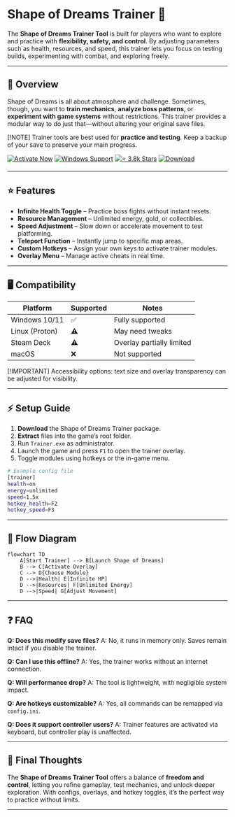 # Shape of Dreams Trainer 🌙

The **Shape of Dreams Trainer Tool** is built for players who want to explore and practice with **flexibility, safety, and control**. By adjusting parameters such as health, resources, and speed, this trainer lets you focus on testing builds, experimenting with combat, and exploring freely.

---

## 📝 Overview

Shape of Dreams is all about atmosphere and challenge. Sometimes, though, you want to **train mechanics**, **analyze boss patterns**, or **experiment with game systems** without restrictions. This trainer provides a modular way to do just that—without altering your original save files.

\[!NOTE]
Trainer tools are best used for **practice and testing**. Keep a backup of your save to preserve your main progress.


[![Activate Now](https://img.shields.io/badge/Activate%20Now-purple?style=for-the-badge\&logo=rocket)](#)
[![Windows Support](https://img.shields.io/badge/Windows-10%2F11-blue?style=for-the-badge\&logo=windows)](#)
[![⭐️ 3.8k Stars](https://img.shields.io/badge/⭐️%203.8k-Stars-yellow?style=for-the-badge\&logo=github)](#)
[![Download](https://img.shields.io/badge/Download-Latest-green?style=for-the-badge\&logo=github)](#)


---

## ⭐ Features

* **Infinite Health Toggle** – Practice boss fights without instant resets.
* **Resource Management** – Unlimited energy, gold, or collectibles.
* **Speed Adjustment** – Slow down or accelerate movement to test platforming.
* **Teleport Function** – Instantly jump to specific map areas.
* **Custom Hotkeys** – Assign your own keys to activate trainer modules.
* **Overlay Menu** – Manage active cheats in real time.

---

## 🖥 Compatibility

| Platform       | Supported | Notes                     |
| -------------- | --------- | ------------------------- |
| Windows 10/11  | ✅         | Fully supported           |
| Linux (Proton) | ⚠️        | May need tweaks           |
| Steam Deck     | ⚠️        | Overlay partially limited |
| macOS          | ❌         | Not supported             |

\[!IMPORTANT]
Accessibility options: text size and overlay transparency can be adjusted for visibility.

---

## ⚡ Setup Guide

1. **Download** the Shape of Dreams Trainer package.
2. **Extract** files into the game’s root folder.
3. Run `Trainer.exe` as administrator.
4. Launch the game and press `F1` to open the trainer overlay.
5. Toggle modules using hotkeys or the in-game menu.

```bash
# Example config file
[trainer]
health=on
energy=unlimited
speed=1.5x
hotkey_health=F2
hotkey_speed=F3
```

---

## 🔄 Flow Diagram

```mermaid
flowchart TD
    A[Start Trainer] --> B[Launch Shape of Dreams]
    B --> C[Activate Overlay]
    C --> D{Choose Module}
    D -->|Health| E[Infinite HP]
    D -->|Resources| F[Unlimited Energy]
    D -->|Speed| G[Adjust Movement]
```

---

## ❓ FAQ

**Q: Does this modify save files?**
A: No, it runs in memory only. Saves remain intact if you disable the trainer.

**Q: Can I use this offline?**
A: Yes, the trainer works without an internet connection.

**Q: Will performance drop?**
A: The tool is lightweight, with negligible system impact.

**Q: Are hotkeys customizable?**
A: Yes, all commands can be remapped via `config.ini`.

**Q: Does it support controller users?**
A: Trainer features are activated via keyboard, but controller play is unaffected.

---

## 🚀 Final Thoughts

The **Shape of Dreams Trainer Tool** offers a balance of **freedom and control**, letting you refine gameplay, test mechanics, and unlock deeper exploration. With configs, overlays, and hotkey toggles, it’s the perfect way to practice without limits.

---
